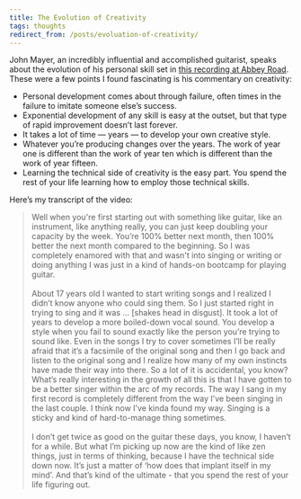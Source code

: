 ```yaml
---
title: The Evolution of Creativity
tags: thoughts
redirect_from: /posts/evoluation-of-creativity/
---
```


John Mayer, an incredibly influential and accomplished guitarist, speaks about the evolution of his personal skill set in [this recording at Abbey Road](http://www.youtube.com/watch?v=mm8G5-pug_w). These were a few points I found fascinating is his commentary on creativity:

- Personal development comes about through failure, often times in the failure to imitate someone else’s success.
- Exponential development of any skill is easy at the outset, but that type of rapid improvement doesn’t last forever.
- It takes a lot of time — years — to develop your own creative style.
- Whatever you’re producing changes over the years. The work of year one is different than the work of year ten which is different than the work of year fifteen.
- Learning the technical side of creativity is the easy part. You spend the rest of your life learning how to employ those technical skills.

Here’s my transcript of the video:

> Well when you're first starting out with something like guitar, like an instrument, like anything really, you can just keep doubling your capacity by the week. You’re 100% better next month, then 100% better the next month compared to the beginning. So I was completely enamored with that and wasn't into singing or writing or doing anything I was just in a kind of hands-on bootcamp for playing guitar. <br><br> About 17 years old I wanted to start writing songs and I realized I didn’t know anyone who could sing them. So I just started right in trying to sing and it was … [shakes head in disgust]. It took a lot of years to develop a more boiled-down vocal sound. You develop a style when you fail to sound exactly like the person you’re trying to sound like. Even in the songs I try to cover sometimes I’ll be really afraid that it’s a facsimile of the original song and then I go back and listen to the original song and I realize how many of my own instincts have made their way into there. So a lot of it is accidental, you know? What’s really interesting in the growth of all this is that I have gotten to be a better singer within the arc of my records. The way I sang in my first record is completely different from the way I’ve been singing in the last couple. I think now I’ve kinda found my way. Singing is a sticky and kind of hard-to-manage thing sometimes.<br><br> I don’t get twice as good on the guitar these days, you know, I haven’t for a while. But what I’m picking up now are the kind of like zen things, just in terms of thinking, because I have the technical side down now. It’s just a matter of ‘how does that implant itself in my mind’. And that’s kind of the ultimate - that you spend the rest of your life figuring out.
